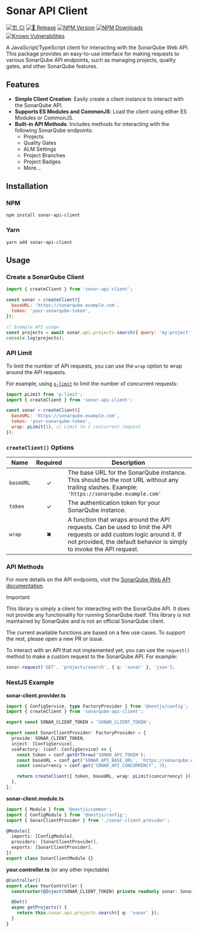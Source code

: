 # Sonar API Client

[![🏗️ CI](https://github.com/ciqol/sonarqube-api-client/actions/workflows/ci.yml/badge.svg)](https://github.com/ciqol/sonarqube-api-client/actions/workflows/ci.yml)
[![🎉 Release](https://github.com/ciqol/sonarqube-api-client/actions/workflows/release.yml/badge.svg)](https://github.com/ciqol/sonarqube-api-client/actions/workflows/release.yml)
[![NPM Version](https://img.shields.io/npm/v/sonarqube-api-client)](https://www.npmjs.com/package/sonarqube-api-client)
[![NPM Downloads](https://img.shields.io/npm/dm/sonarqube-api-client)](https://www.npmjs.com/package/sonarqube-api-client)
[![Known Vulnerabilities](https://img.shields.io/snyk/vulnerabilities/github/ciqol/sonarqube-api-client)](https://snyk.io/test/github/ciqol/sonarqube-api-client)

A JavaScript/TypeScript client for interacting with the SonarQube Web API.
This package provides an easy-to-use interface for making requests to various SonarQube API endpoints, such as managing projects, quality gates, and other SonarQube features.

## Features

- **Simple Client Creation**: Easily create a client instance to interact with the SonarQube API.
- **Supports ES Modules and CommonJS**: Load the client using either ES Modules or CommonJS.
- **Built-in API Methods**: Includes methods for interacting with the following SonarQube endpoints:
  - Projects
  - Quality Gates
  - ALM Settings
  - Project Branches
  - Project Badges
  - More…

## Installation

### NPM

```shell
npm install sonar-api-client
```

### Yarn

```shell
yarn add sonar-api-client
```

## Usage

### Create a SonarQube Client

```javascript
import { createClient } from 'sonar-api-client';

const sonar = createClient({
  baseURL: 'https://sonarqube.example.com',
  token: 'your-sonarqube-token',
});

// Example API usage
const projects = await sonar.api.projects.search({ query: 'my-project' });
console.log(projects);
```

### API Limit

To limit the number of API requests, you can use the `wrap` option to wrap around the API requests.

For example, using [`p-limit`](https://www.npmjs.com/package/p-limit) to limit the number of concurrent requests:

```javascript
import pLimit from 'p-limit';
import { createClient } from 'sonar-api-client';

const sonar = createClient({
  baseURL: 'https://sonarqube.example.com',
  token: 'your-sonarqube-token',
  wrap: pLimit(1), // Limit to 1 concurrent request
});
```

### `createClient()` Options

| Name      | Required | Description                                                                                                                                                                                    |
| --------- | :------: | ---------------------------------------------------------------------------------------------------------------------------------------------------------------------------------------------- |
| `baseURL` |    ✓     | The base URL for the SonarQube instance. This should be the root URL without any trailing slashes. Example: `'https://sonarqube.example.com'`                                                  |
| `token`   |    ✓     | The authentication token for your SonarQube instance.                                                                                                                                          |
| `wrap`    |    ✖    | A function that wraps around the API requests. Can be used to limit the API requests or add custom logic around it. If not provided, the default behavior is simply to invoke the API request. |

### API Methods

For more details on the API endpoints, visit the [SonarQube Web API documentation](https://next.sonarqube.com/sonarqube/web_api/api/).

> [!important]
> This library is simply a client for interacting with the SonarQube API. It does not provide any functionality for running SonarQube itself.
> This library is not maintained by SonarQube and is not an official SonarQube client.
>
> The current available functions are based on a few use cases.
> To support the rest, please open a new PR or issue.

To interact with an API that not implemented yet, you can use the `request()` method to make a custom request to the SonarQube API.
For example:

```javascript
sonar.request('GET', 'projects/search', { q: 'sonar' }, 'json');
```

### NestJS Example

**sonar-client.provider.ts**

```typescript
import { ConfigService, type FactoryProvider } from '@nestjs/config';
import { createClient } from 'sonarqube-api-client';

export const SONAR_CLIENT_TOKEN = 'SONAR_CLIENT_TOKEN';

export const SonarClientProvider: FactoryProvider = {
  provide: SONAR_CLIENT_TOKEN,
  inject: [ConfigService],
  useFactory: (conf: ConfigService) => {
    const token = conf.getOrThrow('SONAR_API_TOKEN');
    const baseURL = conf.get('SONAR_API_BASE_URL', 'https://sonarqube.example.com');
    const concurrency = conf.get('SONAR_API_CONCURRENCY', 3);

    return createClient({ token, baseURL, wrap: pLimit(concurrency) });
  },
};
```

**sonar-client.module.ts**

```typescript
import { Module } from '@nestjs/common';
import { ConfigModule } from '@nestjs/config';
import { SonarClientProvider } from './sonar-client.provider';

@Module({
  imports: [ConfigModule],
  providers: [SonarClientProvider],
  exports: [SonarClientProvider],
})
export class SonarClientModule {}
```

**your.controller.ts** (or any other injectable)

```typescript
@Controller()
export class YourController {
  constructor(@Inject(SONAR_CLIENT_TOKEN) private readonly sonar: SonarClient) {}

  @Get()
  async getProjects() {
    return this.sonar.api.projects.search({ q: 'sonar' });
  }
}
```
